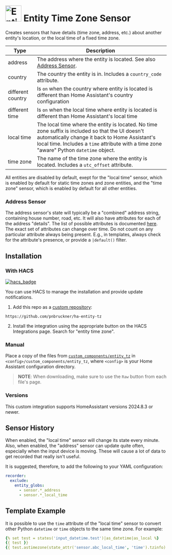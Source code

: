 # <img src="https://brands.home-assistant.io/entity_tz/icon.png" alt="Entity Time Zone Sensor" width="50" height="50"/> Entity Time Zone Sensor

Creates sensors that have details (time zone, address, etc.) about another entity's location, or the local time of a fixed time zone.

Type | Description
-|-
address | The address where the entity is located. See also [Address Sensor](#address-sensor).
country | The country the entity is in. Includes a `country_code` attribute.
different country | Is `on` when the country where entity is located is different than Home Assistant's country configuration
different time | Is `on` when the local time where entity is located is different than Home Assistant's local time
local time | The local time where the entity is located. No time zone suffix is included so that the UI doesn't automatically change it back to Home Assistant's local time. Includes a `time` attribute with a time zone "aware" Python `datetime` object.
time zone | The name of the time zone where the entity is located. Includes a `utc_offset` attribute.

All entities are disabled by default,
exept for the "local time" sensor, which is enabled by default for static time zones and zone entities,
and the "time zone" sensor, which is enabled by default for all other entities.

### Address Sensor
The address sensor's state will typically be a "combined" address string, containing house number, road, etc.
It will also have attributes for each of the address "details".
The list of possible attributes is documented [here](https://nominatim.org/release-docs/develop/api/Output/#addressdetails).
The exact set of attributes can change over time.
Do not count on any particular attribute always being present.
E.g., in templates, always check for the attribute's presence, or provide a `|default()` filter.

## Installation
### With HACS
[![hacs_badge](https://img.shields.io/badge/HACS-Custom-41BDF5.svg)](https://hacs.xyz/)

You can use HACS to manage the installation and provide update notifications.

1. Add this repo as a [custom repository](https://hacs.xyz/docs/faq/custom_repositories/):

```text
https://github.com/pnbruckner/ha-entity-tz
```

2. Install the integration using the appropriate button on the HACS Integrations page. Search for "entity time zone".

### Manual

Place a copy of the files from [`custom_components/entity_tz`](custom_components/entity_tz)
in `<config>/custom_components/entity_tz`,
where `<config>` is your Home Assistant configuration directory.

>__NOTE__: When downloading, make sure to use the `Raw` button from each file's page.

### Versions

This custom integration supports HomeAssistant versions 2024.8.3 or newer.

## Sensor History

When enabled, the "local time" sensor will change its state every minute.
Also, when enabled, the "address" sensor can update quite often, especially when the input device is moving.
These will cause a lot of data to get recorded that really isn't useful.

It is suggested, therefore, to add the following to your YAML configuration:
```yaml
recorder:
  exclude:
    entity_globs:
      - sensor.*_address
      - sensor.*_local_time
```

## Template Example

It is possible to use the `time` attribute of the "local time" sensor to convert other
Python `datetime` or `time` objects to the same time zone.
For example:
```yaml
{% set test = states('input_datetime.test')|as_datetime|as_local %}
{{ test }}
{{ test.astimezone(state_attr('sensor.abc_local_time', 'time').tzinfo) }}
```
